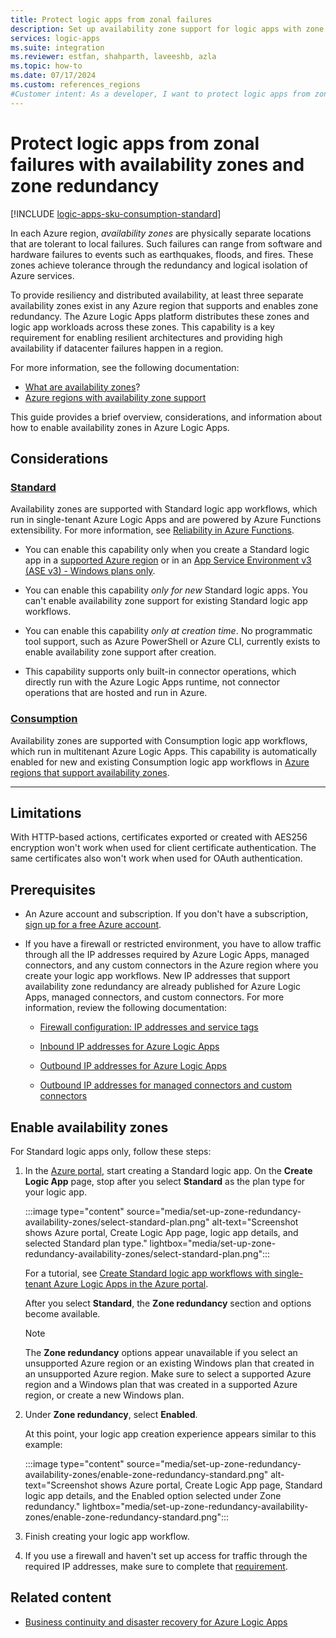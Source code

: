 ```yaml
---
title: Protect logic apps from zonal failures
description: Set up availability zone support for logic apps with zone redundancy for business continuity and disaster recovery.
services: logic-apps
ms.suite: integration
ms.reviewer: estfan, shahparth, laveeshb, azla
ms.topic: how-to
ms.date: 07/17/2024
ms.custom: references_regions
#Customer intent: As a developer, I want to protect logic apps from zonal failures by setting up availability zones and zone redundancy.
---
```


# Protect logic apps from zonal failures with availability zones and zone redundancy

[!INCLUDE [logic-apps-sku-consumption-standard](../../includes/logic-apps-sku-consumption-standard.md)]

In each Azure region, *availability zones* are physically separate locations that are tolerant to local failures. Such failures can range from software and hardware failures to events such as earthquakes, floods, and fires. These zones achieve tolerance through the redundancy and logical isolation of Azure services.

To provide resiliency and distributed availability, at least three separate availability zones exist in any Azure region that supports and enables zone redundancy. The Azure Logic Apps platform distributes these zones and logic app workloads across these zones. This capability is a key requirement for enabling resilient architectures and providing high availability if datacenter failures happen in a region.

For more information, see the following documentation:

* [What are availability zones](../reliability/availability-zones-overview.md)?
* [Azure regions with availability zone support](../reliability/availability-zones-region-support.md)

This guide provides a brief overview, considerations, and information about how to enable availability zones in Azure Logic Apps.

## Considerations

### [Standard](#tab/standard)

Availability zones are supported with Standard logic app workflows, which run in single-tenant Azure Logic Apps and are powered by Azure Functions extensibility. For more information, see [Reliability in Azure Functions](../reliability/reliability-functions.md#availability-zone-support).

* You can enable this capability only when you create a Standard logic app in a [supported Azure region](../reliability/reliability-functions.md#regional-availability) or in an [App Service Environment v3 (ASE v3) - Windows plans only](../app-service/environment/overview-zone-redundancy.md).

* You can enable this capability *only for new* Standard logic apps. You can't enable availability zone support for existing Standard logic app workflows.

* You can enable this capability *only at creation time*. No programmatic tool support, such as Azure PowerShell or Azure CLI, currently exists to enable availability zone support after creation.

* This capability supports only built-in connector operations, which directly run with the Azure Logic Apps runtime, not connector operations that are hosted and run in Azure.

### [Consumption](#tab/consumption)

Availability zones are supported with Consumption logic app workflows, which run in multitenant Azure Logic Apps. This capability is automatically enabled for new and existing Consumption logic app workflows in [Azure regions that support availability zones](../reliability/availability-zones-region-support.md).

---

## Limitations

With HTTP-based actions, certificates exported or created with AES256 encryption won't work when used for client certificate authentication. The same certificates also won't work when used for OAuth authentication.

## Prerequisites

* An Azure account and subscription. If you don't have a subscription, [sign up for a free Azure account](https://azure.microsoft.com/free/?WT.mc_id=A261C142F).

* If you have a firewall or restricted environment, you have to allow traffic through all the IP addresses required by Azure Logic Apps, managed connectors, and any custom connectors in the Azure region where you create your logic app workflows. New IP addresses that support availability zone redundancy are already published for Azure Logic Apps, managed connectors, and custom connectors. For more information, review the following documentation:

  * [Firewall configuration: IP addresses and service tags](logic-apps-limits-and-config.md#firewall-ip-configuration)

  * [Inbound IP addresses for Azure Logic Apps](logic-apps-limits-and-config.md#inbound)

  * [Outbound IP addresses for Azure Logic Apps](logic-apps-limits-and-config.md#outbound)

  * [Outbound IP addresses for managed connectors and custom connectors](/connectors/common/outbound-ip-addresses)

## Enable availability zones

For Standard logic apps only, follow these steps:

1. In the [Azure portal](https://portal.azure.com), start creating a Standard logic app. On the **Create Logic App** page, stop after you select **Standard** as the plan type for your logic app.

   :::image type="content" source="media/set-up-zone-redundancy-availability-zones/select-standard-plan.png" alt-text="Screenshot shows Azure portal, Create Logic App page, logic app details, and selected Standard plan type." lightbox="media/set-up-zone-redundancy-availability-zones/select-standard-plan.png":::

   For a tutorial, see [Create Standard logic app workflows with single-tenant Azure Logic Apps in the Azure portal](create-single-tenant-workflows-azure-portal.md).

   After you select **Standard**, the **Zone redundancy** section and options become available.

   > [!NOTE]
   >
   > The **Zone redundancy** options appear unavailable if you select an unsupported Azure region or an 
   > existing Windows plan that created in an unsupported Azure region. Make sure to select a supported 
   > Azure region and a Windows plan that was created in a supported Azure region, or create a new Windows plan.

1. Under **Zone redundancy**, select **Enabled**.

   At this point, your logic app creation experience appears similar to this example:

   :::image type="content" source="media/set-up-zone-redundancy-availability-zones/enable-zone-redundancy-standard.png" alt-text="Screenshot shows Azure portal, Create Logic App page, Standard logic app details, and the Enabled option selected under Zone redundancy." lightbox="media/set-up-zone-redundancy-availability-zones/enable-zone-redundancy-standard.png":::

1. Finish creating your logic app workflow.

1. If you use a firewall and haven't set up access for traffic through the required IP addresses, make sure to complete that [requirement](#prerequisites).

## Related content

* [Business continuity and disaster recovery for Azure Logic Apps](business-continuity-disaster-recovery-guidance.md)
